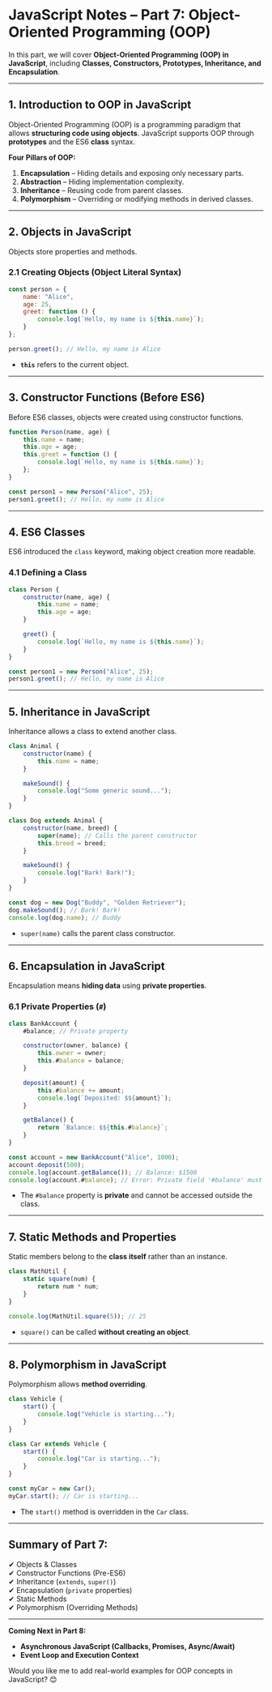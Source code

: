 # JavaScript Notes – Part 7: Object-Oriented Programming (OOP)  

In this part, we will cover **Object-Oriented Programming (OOP) in JavaScript**, including **Classes, Constructors, Prototypes, Inheritance, and Encapsulation**.  

---

## 1. Introduction to OOP in JavaScript  

Object-Oriented Programming (OOP) is a programming paradigm that allows **structuring code using objects**. JavaScript supports OOP through **prototypes** and the ES6 **class** syntax.

**Four Pillars of OOP:**
1. **Encapsulation** – Hiding details and exposing only necessary parts.
2. **Abstraction** – Hiding implementation complexity.
3. **Inheritance** – Reusing code from parent classes.
4. **Polymorphism** – Overriding or modifying methods in derived classes.

---

## 2. Objects in JavaScript  

Objects store properties and methods.  

### **2.1 Creating Objects (Object Literal Syntax)**  
```js
const person = {
    name: "Alice",
    age: 25,
    greet: function () {
        console.log(`Hello, my name is ${this.name}`);
    }
};

person.greet(); // Hello, my name is Alice
```
- **`this`** refers to the current object.

---

## 3. Constructor Functions (Before ES6)  

Before ES6 classes, objects were created using constructor functions.

```js
function Person(name, age) {
    this.name = name;
    this.age = age;
    this.greet = function () {
        console.log(`Hello, my name is ${this.name}`);
    };
}

const person1 = new Person("Alice", 25);
person1.greet(); // Hello, my name is Alice
```

---

## 4. ES6 Classes  

ES6 introduced the `class` keyword, making object creation more readable.  

### **4.1 Defining a Class**  
```js
class Person {
    constructor(name, age) {
        this.name = name;
        this.age = age;
    }

    greet() {
        console.log(`Hello, my name is ${this.name}`);
    }
}

const person1 = new Person("Alice", 25);
person1.greet(); // Hello, my name is Alice
```

---

## 5. Inheritance in JavaScript  

Inheritance allows a class to extend another class.

```js
class Animal {
    constructor(name) {
        this.name = name;
    }

    makeSound() {
        console.log("Some generic sound...");
    }
}

class Dog extends Animal {
    constructor(name, breed) {
        super(name); // Calls the parent constructor
        this.breed = breed;
    }

    makeSound() {
        console.log("Bark! Bark!");
    }
}

const dog = new Dog("Buddy", "Golden Retriever");
dog.makeSound(); // Bark! Bark!
console.log(dog.name); // Buddy
```
- `super(name)` calls the parent class constructor.

---

## 6. Encapsulation in JavaScript  

Encapsulation means **hiding data** using **private properties**.

### **6.1 Private Properties (`#`)**
```js
class BankAccount {
    #balance; // Private property

    constructor(owner, balance) {
        this.owner = owner;
        this.#balance = balance;
    }

    deposit(amount) {
        this.#balance += amount;
        console.log(`Deposited: $${amount}`);
    }

    getBalance() {
        return `Balance: $${this.#balance}`;
    }
}

const account = new BankAccount("Alice", 1000);
account.deposit(500);
console.log(account.getBalance()); // Balance: $1500
console.log(account.#balance); // Error: Private field '#balance' must be declared in an enclosing class
```
- The `#balance` property is **private** and cannot be accessed outside the class.

---

## 7. Static Methods and Properties  

Static members belong to the **class itself** rather than an instance.

```js
class MathUtil {
    static square(num) {
        return num * num;
    }
}

console.log(MathUtil.square(5)); // 25
```
- `square()` can be called **without creating an object**.

---

## 8. Polymorphism in JavaScript  

Polymorphism allows **method overriding**.

```js
class Vehicle {
    start() {
        console.log("Vehicle is starting...");
    }
}

class Car extends Vehicle {
    start() {
        console.log("Car is starting...");
    }
}

const myCar = new Car();
myCar.start(); // Car is starting...
```
- The `start()` method is overridden in the `Car` class.

---

## Summary of Part 7:
✔ Objects & Classes  
✔ Constructor Functions (Pre-ES6)  
✔ Inheritance (`extends`, `super()`)  
✔ Encapsulation (`private` properties)  
✔ Static Methods  
✔ Polymorphism (Overriding Methods)  

---

**Coming Next in Part 8:**  
- **Asynchronous JavaScript (Callbacks, Promises, Async/Await)**  
- **Event Loop and Execution Context**  

Would you like me to add real-world examples for OOP concepts in JavaScript? 😊